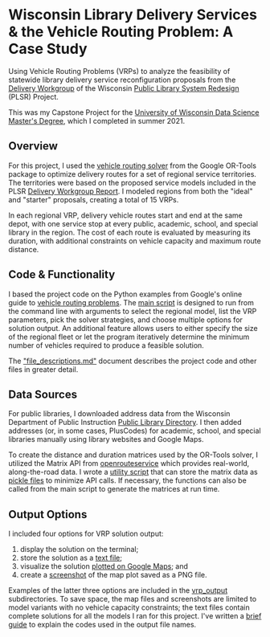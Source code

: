# Wisconsin Library Delivery Services & the Vehicle Routing Problem: A Case Study

Using Vehicle Routing Problems (VRPs) to analyze the feasibility of statewide library delivery service reconfiguration proposals from the [Delivery Workgroup](https://dpi.wi.gov/sites/default/files/imce/coland/pdf/PLSR_-_Delivery_Workgroup_Report.pdf) of the Wisconsin [Public Library System Redesign](https://dpi.wi.gov/coland/plsr-update) (PLSR) Project.

This was my Capstone Project for the [University of Wisconsin Data Science Master&#39;s Degree](https://datasciencedegree.wisconsin.edu/), which I completed in summer 2021.

## Overview

For this project, I used the [vehicle routing solver](https://developers.google.com/optimization/routing) from the Google OR-Tools package to optimize delivery routes for a set of regional service territories. The territories were based on the proposed service models included in the PLSR [Delivery Workgroup Report](https://dpi.wi.gov/sites/default/files/imce/coland/pdf/PLSR_-_Delivery_Workgroup_Report.pdf). I modeled regions from both the "ideal" and "starter" proposals, creating a total of 15 VRPs.

In each regional VRP, delivery vehicle routes start and end at the same depot, with one service stop at every public, academic, school, and special library in the region. The cost of each route is evaluated by measuring its duration, with additional constraints on vehicle capacity and maximum route distance.

## Code & Functionality

I based the project code on the Python examples from Google's online guide to [vehicle routing problems](https://developers.google.com/optimization/routing). The [main script](../wi_lib_vrp.py) is designed to run from the command line with arguments to select the regional model, list the VRP parameters, pick the solver strategies, and choose multiple options for solution output. An additional feature allows users to either specify the size of the regional fleet or let the program iteratively determine the minimum number of vehicles required to produce a feasible solution.

The ["file_descriptions.md"](../file_descriptions.md) document describes the project code and other files in greater detail.

## Data Sources

For public libraries, I downloaded address data from the Wisconsin Department of Public Instruction [Public Library Directory](https://dpi.wi.gov/pld/directories/directory). I then added addresses (or, in some cases, PlusCodes) for academic, school, and special libraries manually using library websites and Google Maps.

To create the distance and duration matrices used by the OR-Tools solver, I utilized the Matrix API from [openrouteservice](https://openrouteservice.org/) which provides real-world, along-the-road data. I wrote a [utility script](../wi_lib_vrp_matrix_build.py) that can store the matrix data as [pickle files](../vrp_matrix_data) to minimize API calls. If necessary, the functions can also be called from the main script to generate the matrices at run time.

## Output Options

I included four options for VRP solution output:

1. display the solution on the terminal;
2. store the solution as a [text file](../vrp_output/solution_files);
3. visualize the solution [plotted on Google Maps](../vrp_output/map_files); and
4. create a [screenshot](../vrp_output/screenshots) of the map plot saved as a PNG file.

Examples of the latter three options are included in the [vrp_output](../vrp_output) subdirectories. To save space, the map files and screenshots are limited to model variants with no vehicle capacity constraints; the text files contain complete solutions for all the models I ran for this project. I've written a [brief guide](../model_id_codes.md) to explain the codes used in the output file names.


